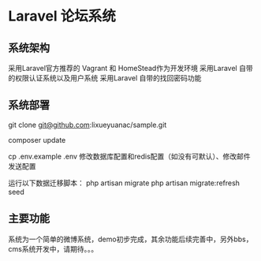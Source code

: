 # Laravel 论坛系统

## 系统架构
采用Laravel官方推荐的 Vagrant 和 HomeStead作为开发环境
采用Laravel 自带的权限认证系统以及用户系统
采用Laravel 自带的找回密码功能

## 系统部署

git clone git@github.com:lixueyuanac/sample.git

composer update

cp .env.example .env  修改数据库配置和redis配置（如没有可默认）、修改邮件发送配置

运行以下数据迁移脚本：
php artisan migrate
php artisan migrate:refresh seed

## 主要功能

系统为一个简单的微博系统，demo初步完成，其余功能后续完善中，另外bbs，cms系统开发中，请期待。。。


